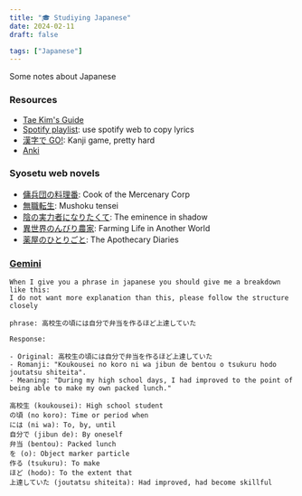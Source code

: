 ```yaml
---
title: "🎓 Studiying Japanese"
date: 2024-02-11
draft: false

tags: ["Japanese"]
---
```


Some notes about Japanese

<!--more-->

### Resources

- [Tae Kim's Guide](https://guidetojapanese.org/learn/complete/)
- [Spotify playlist](https://open.spotify.com/playlist/0SgtkRyKjH7DEVOiI5P5mt?si=eee0f846b7874896): use spotify web to copy lyrics
- [漢字で GO!](https://plicy.net/GamePlay/155561): Kanji game, pretty hard
- [Anki](https://ankiweb.net/)

### Syosetu web novels

- [傭兵団の料理番](https://ncode.syosetu.com/n3420cm/): Cook of the Mercenary Corp
- [無職転生](https://ncode.syosetu.com/n9669bk/): Mushoku tensei
- [陰の実力者になりたくて](https://ncode.syosetu.com/n0611em/): The eminence in shadow
- [異世界のんびり農家](https://ncode.syosetu.com/n3289ds/): Farming Life in Another World
- [薬屋のひとりごと](https://ncode.syosetu.com/n9636x/): The Apothecary Diaries

### [Gemini](https://gemini.google.com/)

```
When I give you a phrase in japanese you should give me a breakdown like this:
I do not want more explanation than this, please follow the structure closely

phrase: 高校生の頃には自分で弁当を作るほど上達していた

Response:

- Original: 高校生の頃には自分で弁当を作るほど上達していた
- Romanji: "Koukousei no koro ni wa jibun de bentou o tsukuru hodo joutatsu shiteita".
- Meaning: "During my high school days, I had improved to the point of being able to make my own packed lunch."

高校生 (koukousei): High school student
の頃 (no koro): Time or period when
には (ni wa): To, by, until
自分で (jibun de): By oneself
弁当 (bentou): Packed lunch
を (o): Object marker particle
作る (tsukuru): To make
ほど (hodo): To the extent that
上達していた (joutatsu shiteita): Had improved, had become skillful
```
